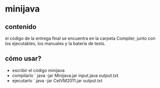 # minijava

## contenido

el código de la entrega final se encuentra en la carpeta Compiler, junto con los ejecutables, los manuales y la batería de tests.

## cómo usar?

* escribir el código minijava
* compilarlo ` java -jar Minijava.jar input.java output.txt
* ejecutarlo ` java -jar CeIVM2011.jar output.txt
